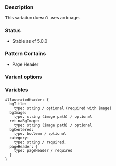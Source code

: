 ### Description
This variation doesn't uses an image.

### Status
* Stable as of 5.0.0

### Pattern Contains
* Page Header

### Variant options

### Variables
~~~
illustratedHeader: {
  bgTitle:
    type: string / optional (required with image)
  bgImage:
    type: string (image path) / optional
  retinaBgImage:
    type: string (image path) / optional
  bgCentered:
    type: boolean / optional
  category:
    type: string / required,
  pageHeader: {
    type: pageHeader / required
  }
}
~~~

